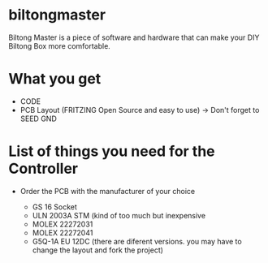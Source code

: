 # biltongmaster

Biltong Master is a piece of software and hardware that can make your DIY Biltong Box more comfortable.

# What you get
- CODE
- PCB Layout (FRITZING Open Source and easy to use) -> Don't forget to SEED GND

# List of things you need for the Controller
- Order the PCB with the manufacturer of your choice

  - GS 16	Socket
  - ULN 2003A STM (kind of too much but inexpensive
  - MOLEX 22272031
  - MOLEX 22272041
  - G5Q-1A EU 12DC	(there are diferent versions. you may have to change the layout and fork the project)


